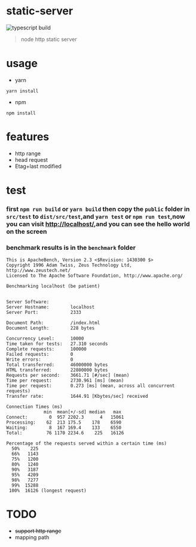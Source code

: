 # static-server
![typescript build](https://github.com/front-end-inn/static-server/workflows/typescript%20build/badge.svg)
> node http static server
# usage
- yarn
```shell
yarn install
```
- npm
```shell
npm install
```
# features
- http range
- head request
- Etag+last modified
# test
### first `npm run build` or `yarn build` then copy the `public` folder in `src/test` to `dist/src/test`,and `yarn test` or `npm run test`,now you can visit [http://localhost/](http://localhost:2333/),and you can see the hello world on the screen
### benchmark results is in the `benchmark` folder
```
This is ApacheBench, Version 2.3 <$Revision: 1430300 $>
Copyright 1996 Adam Twiss, Zeus Technology Ltd, http://www.zeustech.net/
Licensed to The Apache Software Foundation, http://www.apache.org/

Benchmarking localhost (be patient)


Server Software:
Server Hostname:        localhost
Server Port:            2333

Document Path:          /index.html
Document Length:        228 bytes

Concurrency Level:      10000
Time taken for tests:   27.310 seconds
Complete requests:      100000
Failed requests:        0
Write errors:           0
Total transferred:      46000000 bytes
HTML transferred:       22800000 bytes
Requests per second:    3661.71 [#/sec] (mean)
Time per request:       2730.961 [ms] (mean)
Time per request:       0.273 [ms] (mean, across all concurrent requests)
Transfer rate:          1644.91 [Kbytes/sec] received

Connection Times (ms)
              min  mean[+/-sd] median   max
Connect:        0  957 2202.3      4   15061
Processing:    62  213 175.5    178    6590
Waiting:        8  167 169.4    133    6550
Total:         76 1170 2234.6    225   16126

Percentage of the requests served within a certain time (ms)
  50%    225
  66%   1143
  75%   1200
  80%   1240
  90%   3187
  95%   4209
  98%   7277
  99%  15288
 100%  16126 (longest request)
```
# TODO
- ~~support http range~~
- mapping path